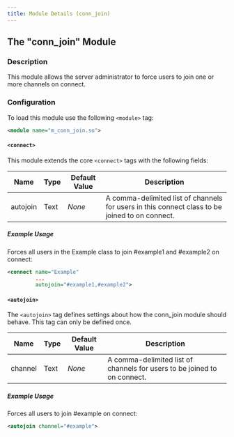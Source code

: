 ```yaml
---
title: Module Details (conn_join)
---
```


## The "conn_join" Module

### Description

This module allows the server administrator to force users to join one or more channels on connect.

### Configuration

To load this module use the following `<module>` tag:

```xml
<module name="m_conn_join.so">
```

#### `<connect>`

This module extends the core `<connect>` tags with the following fields:

Name     | Type | Default Value | Description
-------- | ---- | ------------- | -----------
autojoin | Text | *None*        | A comma-delimited list of channels for users in this connect class to be joined to on connect.

##### Example Usage

Forces all users in the Example class to join #example1 and #example2 on connect:

```xml
<connect name="Example"
         ...
         autojoin="#example1,#example2">
```

#### `<autojoin>`

The `<autojoin>` tag defines settings about how the conn_join module should behave. This tag can only be defined once.

Name       | Type | Default Value | Description
---------- | ---- | ------------- | -----------
channel    | Text | *None*        | A comma-delimited list of channels for users to be joined to on connect.

##### Example Usage

Forces all users to join #example on connect:

```xml
<autojoin channel="#example">
```
